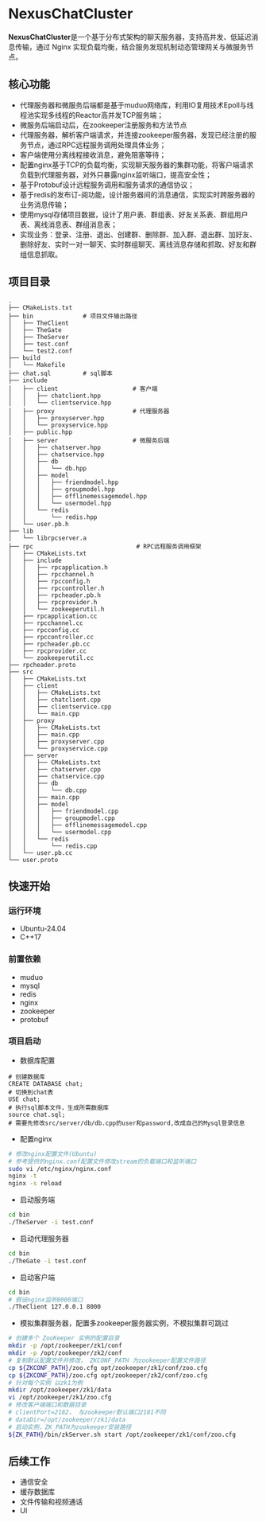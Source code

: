 # NexusChatCluster
​**​NexusChatCluster​**​ 是一个基于分布式架构的聊天服务器，支持高并发、低延迟消息传输，通过 Nginx 实现负载均衡，结合服务发现机制动态管理网关与微服务节点。
## 核心功能
- 代理服务器和微服务后端都是基于muduo网络库，利用IO复用技术Epoll与线程池实现多线程的Reactor高并发TCP服务端；
- 微服务后端启动后，在zookeeper注册服务和方法节点
- 代理服务器，解析客户端请求，并连接zookeeper服务器，发现已经注册的服务节点，通过RPC远程服务调用处理具体业务；
- 客户端使用分离线程接收消息，避免阻塞等待；
- 配置nginx基于TCP的负载均衡，实现聊天服务器的集群功能，将客户端请求负载到代理服务器，对外只暴露nginx监听端口，提高安全性；
- 基于Protobuf设计远程服务调用和服务请求的通信协议；
- 基于redis的发布订-阅功能，设计服务器间的消息通信，实现实时跨服务器的业务消息传输；
- 使用mysql存储项目数据，设计了用户表、群组表、好友关系表、群组用户表、离线消息表、群组消息表；
- 实现业务：登录、注册、退出、创建群、删除群、加入群、退出群、加好友、删除好友、实时一对一聊天、实时群组聊天、离线消息存储和抓取、好友和群组信息抓取。

## 项目目录
```
.
├── CMakeLists.txt
├── bin              # 项目文件输出路径
│   ├── TheClient
│   ├── TheGate
│   ├── TheServer
│   ├── test.conf
│   └── test2.conf
├── build
│   └── Makefile
├── chat.sql         # sql脚本
├── include
│   ├── client                     # 客户端
│   │   ├── chatclient.hpp
│   │   └── clientservice.hpp
│   ├── proxy                      # 代理服务器
│   │   ├── proxyserver.hpp
│   │   └── proxyservice.hpp
│   ├── public.hpp
│   ├── server                     # 微服务后端
│   │   ├── chatserver.hpp
│   │   ├── chatservice.hpp
│   │   ├── db
│   │   │   └── db.hpp
│   │   ├── model
│   │   │   ├── friendmodel.hpp
│   │   │   ├── groupmodel.hpp
│   │   │   ├── offlinemessagemodel.hpp
│   │   │   └── usermodel.hpp
│   │   └── redis
│   │       └── redis.hpp
│   └── user.pb.h
├── lib
│   └── librpcserver.a
├── rpc                             # RPC远程服务调用框架
│   ├── CMakeLists.txt
│   ├── include
│   │   ├── rpcapplication.h
│   │   ├── rpcchannel.h
│   │   ├── rpcconfig.h
│   │   ├── rpccontroller.h
│   │   ├── rpcheader.pb.h
│   │   ├── rpcprovider.h
│   │   └── zookeeperutil.h
│   ├── rpcapplication.cc
│   ├── rpcchannel.cc
│   ├── rpcconfig.cc
│   ├── rpccontroller.cc
│   ├── rpcheader.pb.cc
│   ├── rpcprovider.cc
│   └── zookeeperutil.cc
├── rpcheader.proto
├── src
│   ├── CMakeLists.txt
│   ├── client
│   │   ├── CMakeLists.txt
│   │   ├── chatclient.cpp
│   │   ├── clientservice.cpp
│   │   └── main.cpp
│   ├── proxy
│   │   ├── CMakeLists.txt
│   │   ├── main.cpp
│   │   ├── proxyserver.cpp
│   │   └── proxyservice.cpp
│   ├── server
│   │   ├── CMakeLists.txt
│   │   ├── chatserver.cpp
│   │   ├── chatservice.cpp
│   │   ├── db
│   │   │   └── db.cpp
│   │   ├── main.cpp
│   │   ├── model
│   │   │   ├── friendmodel.cpp
│   │   │   ├── groupmodel.cpp
│   │   │   ├── offlinemessagemodel.cpp
│   │   │   └── usermodel.cpp
│   │   └── redis
│   │       └── redis.cpp
│   └── user.pb.cc
└── user.proto
```

## 快速开始
### 运行环境
- Ubuntu-24.04
- C++17
### 前置依赖
- muduo
- mysql
- redis
- nginx
- zookeeper
- protobuf
### 项目启动
- 数据库配置
```mysql
# 创建数据库
CREATE DATABASE chat;
# 切换到chat表
USE chat;
# 执行sql脚本文件，生成所需数据库
source chat.sql;
# 需要先修改src/server/db/db.cpp的user和password,改成自己的Mysql登录信息
```
- 配置nginx
```bash
# 修改nginx配置文件(Ubuntu)
# 参考提供的nginx.conf配置文件修改stream的负载端口和监听端口
sudo vi /etc/nginx/nginx.conf
nginx -t
nginx -s reload
```
- 启动服务端
```bash
cd bin
./TheServer -i test.conf
```
- 启动代理服务器
```bash
cd bin
./TheGate -i test.conf
```
- 启动客户端
```bash
cd bin
# 假设nginx监听8000端口
./TheClient 127.0.0.1 8000
```
- 模拟集群服务器，配置多zookeeper服务器实例，不模拟集群可跳过
```bash
# 创建多个 ZooKeeper 实例的配置目录
mkdir -p /opt/zookeeper/zk1/conf
mkdir -p /opt/zookeeper/zk2/conf
# 复制默认配置文件并修改， ZKCONF_PATH 为zookeeper配置文件路径
cp ${ZKCONF_PATH}/zoo.cfg opt/zookeeper/zk1/conf/zoo.cfg
cp ${ZKCONF_PATH}/zoo.cfg opt/zookeeper/zk2/conf/zoo.cfg
# 针对每个实例 以zk1为例
mkdir /opt/zookeeper/zk1/data
vi /opt/zookeeper/zk1/zoo.cfg
# 修改客户端端口和数据目录
# clientPort=2182， 与zookeeper默认端口2181不同
# dataDir=/opt/zookeeper/zk1/data
# 启动实例，ZK_PATH为zookeeper安装路径
${ZK_PATH}/bin/zkServer.sh start /opt/zookeeper/zk1/conf/zoo.cfg
```
## 后续工作
- 通信安全
- 缓存数据库
- 文件传输和视频通话
- UI

